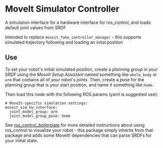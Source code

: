 # MoveIt Simulator Controller

A simulation interface for a hardware interface for ros_control, and loads default joint values from SRDF

Intended to replace ``moveit_fake_controller_manager`` - this supports simulated trajectory following and loading an inital position

## Use

To set your robot's initial simulated position, create a *planning group* in your SRDF using the *MoveIt Setup Assistant* named something like ``whole_body`` or ``arm`` that contains all of your robot's joints. Then, create a *pose* for the planning group that is your start position, and name it something like ``home``.

Then load this node with the following ROS params (yaml is suggested use):

    # MoveIt-specific simulation settings:
    moveit_sim_hw_interface:
      joint_model_group: arm
      joint_model_group_pose: home

See [ros_control_boilerplate](https://github.com/davetcoleman/ros_control_boilerplate) for more detailed instructions about using ros_control to visualize your robot - this package simply inherits from that package and adds some MoveIt! dependencies that can parse SRDFs for your initial state.
